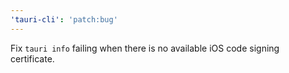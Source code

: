 ```yaml
---
'tauri-cli': 'patch:bug'
---
```


Fix `tauri info` failing when there is no available iOS code signing certificate.
